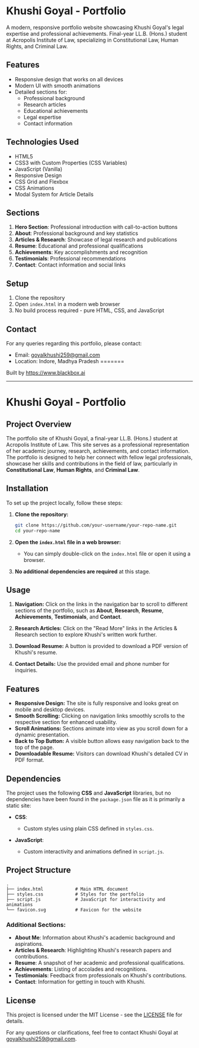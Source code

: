 # Khushi Goyal - Portfolio

A modern, responsive portfolio website showcasing Khushi Goyal's legal expertise and professional achievements. Final-year LL.B. (Hons.) student at Acropolis Institute of Law, specializing in Constitutional Law, Human Rights, and Criminal Law.

## Features

- Responsive design that works on all devices
- Modern UI with smooth animations
- Detailed sections for:
  - Professional background
  - Research articles
  - Educational achievements
  - Legal expertise
  - Contact information

## Technologies Used

- HTML5
- CSS3 with Custom Properties (CSS Variables)
- JavaScript (Vanilla)
- Responsive Design
- CSS Grid and Flexbox
- CSS Animations
- Modal System for Article Details

## Sections

1. **Hero Section**: Professional introduction with call-to-action buttons
2. **About**: Professional background and key statistics
3. **Articles & Research**: Showcase of legal research and publications
4. **Resume**: Educational and professional qualifications
5. **Achievements**: Key accomplishments and recognition
6. **Testimonials**: Professional recommendations
7. **Contact**: Contact information and social links

## Setup

1. Clone the repository
2. Open `index.html` in a modern web browser
3. No build process required - pure HTML, CSS, and JavaScript

## Contact

For any queries regarding this portfolio, please contact:
- Email: goyalkhushi259@gmail.com
- Location: Indore, Madhya Pradesh
=======

Built by https://www.blackbox.ai

---

# Khushi Goyal - Portfolio

## Project Overview
The portfolio site of Khushi Goyal, a final-year LL.B. (Hons.) student at Acropolis Institute of Law. This site serves as a professional representation of her academic journey, research, achievements, and contact information. The portfolio is designed to help her connect with fellow legal professionals, showcase her skills and contributions in the field of law, particularly in **Constitutional Law**, **Human Rights**, and **Criminal Law**.

## Installation
To set up the project locally, follow these steps:

1. **Clone the repository:**
   ```bash
   git clone https://github.com/your-username/your-repo-name.git
   cd your-repo-name
   ```

2. **Open the `index.html` file in a web browser:**
   - You can simply double-click on the `index.html` file or open it using a browser.

3. **No additional dependencies are required** at this stage.

## Usage
1. **Navigation:** Click on the links in the navigation bar to scroll to different sections of the portfolio, such as **About**, **Research**, **Resume**, **Achievements**, **Testimonials**, and **Contact**.

2. **Research Articles:** Click on the "Read More" links in the Articles & Research section to explore Khushi's written work further.

3. **Download Resume:** A button is provided to download a PDF version of Khushi's resume.

4. **Contact Details:** Use the provided email and phone number for inquiries.

## Features
- **Responsive Design:** The site is fully responsive and looks great on mobile and desktop devices.
- **Smooth Scrolling:** Clicking on navigation links smoothly scrolls to the respective section for enhanced usability.
- **Scroll Animations:** Sections animate into view as you scroll down for a dynamic presentation.
- **Back to Top Button:** A visible button allows easy navigation back to the top of the page.
- **Downloadable Resume:** Visitors can download Khushi's detailed CV in PDF format.

## Dependencies
The project uses the following **CSS** and **JavaScript** libraries, but no dependencies have been found in the `package.json` file as it is primarily a static site:

- **CSS**:
  - Custom styles using plain CSS defined in `styles.css`.
  
- **JavaScript**:
  - Custom interactivity and animations defined in `script.js`.

## Project Structure
```plaintext
.
├── index.html            # Main HTML document
├── styles.css            # Styles for the portfolio
├── script.js             # JavaScript for interactivity and animations
└── favicon.svg           # Favicon for the website
```

### Additional Sections:
- **About Me**: Information about Khushi's academic background and aspirations.
- **Articles & Research**: Highlighting Khushi's research papers and contributions.
- **Resume**: A snapshot of her academic and professional qualifications.
- **Achievements**: Listing of accolades and recognitions.
- **Testimonials**: Feedback from professionals on Khushi's contributions.
- **Contact**: Information for getting in touch with Khushi.

## License
This project is licensed under the MIT License - see the [LICENSE](LICENSE) file for details.

For any questions or clarifications, feel free to contact Khushi Goyal at [goyalkhushi259@gmail.com](mailto:goyalkhushi259@gmail.com).

